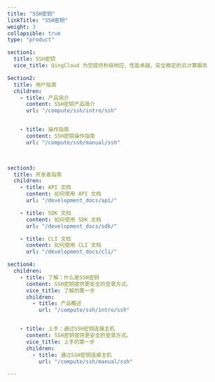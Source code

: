 ```yaml
---
title: "SSH密钥"
linkTitle: "SSH密钥"
weight: 3
collapsible: true
type: "product"

section1:
  title: SSH密钥
  vice_title: QingCloud 为您提供秒级响应、性能卓越、安全稳定的云计算服务

Section2:
  title: 用户指南
  children:
    - title: 产品简介
      content: SSH密钥产品简介
      url: "/compute/ssh/intro/ssh"


    - title: 操作指南
      content: SSH密钥操作指南
      url: "/compute/ssh/manual/ssh"

    

section3:
  title: 开发者指南
  children:
    - title: API 文档
      content: 如何使用 API 文档
      url: "/development_docs/api/"

    - title: SDK 文档
      content: 如何使用 SDK 文档
      url: "/development_docs/sdk/"

    - title: CLI 文档
      content: 如何使用 CLI 文档
      url: "/development_docs/cli/"

section4:
  children:
    - title: 了解：什么是SSH密钥
      content: SSH密钥提供更安全的登录方式。
      vice_title: 了解的第一步
      children:
        - title: 产品概述
          url: "/compute/ssh/intro/ssh"


    - title: 上手：通过SSH密钥连接主机
      content: SSH密钥提供更安全的登录方式。
      vice_title: 上手的第一步
      children: 
        - title: 通过SSH密钥连接主机
          url: "/compute/ssh/manual/ssh"

---
```



<!-- type: "product" 这个参数表明这是一个产品index页面 -->
<!-- section1 为产品index页面 主标题 副标题 video  video_img为视频图片  -->
<!-- section2 为产品index页面 第一个大块的用户文档配置  -->
<!-- section3 为产品index页面 第二个大块的开发者文档配置  -->
<!-- section4 为产品index页面 第三个大块的学习路径配置  -->